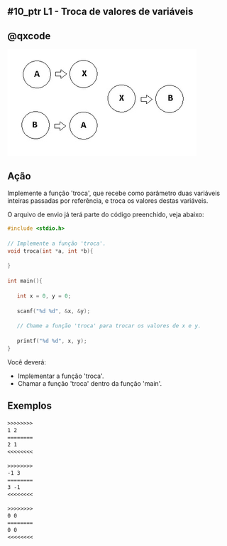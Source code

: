 ## #10_ptr L1 - Troca de valores de variáveis
## @qxcode

![](__capa.jpg)

## Ação

Implemente a função 'troca', que recebe como parâmetro duas variáveis inteiras passadas por referência, e troca os valores destas variáveis.

O arquivo de envio já terá parte do código preenchido, veja abaixo:

```C
#include <stdio.h>

// Implemente a função 'troca'.
void troca(int *a, int *b){

}

int main(){

   int x = 0, y = 0;

   scanf("%d %d", &x, &y);

   // Chame a função 'troca' para trocar os valores de x e y.

   printf("%d %d", x, y);
}
```

Você deverá:
- Implementar a função 'troca'.
- Chamar a função 'troca' dentro da função 'main'.

## Exemplos

```
>>>>>>>>
1 2
========
2 1
<<<<<<<<

>>>>>>>>
-1 3
========
3 -1
<<<<<<<<

>>>>>>>>
0 0
========
0 0
<<<<<<<<
```

#